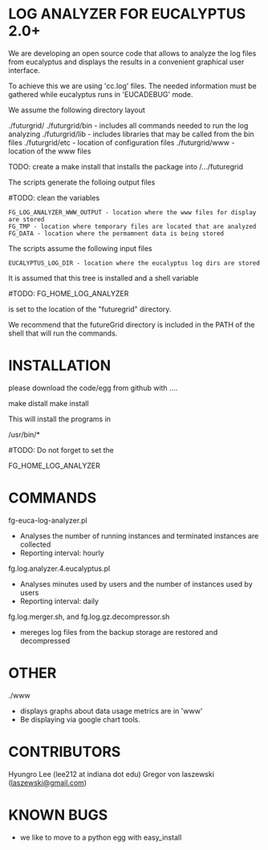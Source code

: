 LOG ANALYZER FOR EUCALYPTUS 2.0+
================================

We are developing an open source code that allows to analyze the log files from eucalyptus and displays the results in a convenient graphical user interface.

To achieve this we are using 'cc.log' files. The needed information must be gathered while eucalyptus runs in 'EUCADEBUG' mode.

We assume the following directory layout

  ./futurgrid/
  ./futurgrid/bin - includes all commands needed to run the log analyzing
  ./futurgrid/lib - includes libraries that may be called from the bin files
  ./futurgrid/etc - location of configuration files
  ./futurgrid/www - location of the www files

TODO: create a make install that installs the package into /.../futuregrid

The scripts generate the folloing output files

#TODO: clean the variables

    FG_LOG_ANALYZER_WWW_OUTPUT - location where the www files for display are stored
    FG_TMP - location where temporary files are located that are analyzed
    FG_DATA - location where the permamnent data is being stored 

The scripts assume the following input files

    EUCALYPTUS_LOG_DIR - location where the eucalyptus log dirs are stored


It is assumed that this tree is installed and a shell variable 

#TODO:
  FG_HOME_LOG_ANALYZER  

is set to the location of the "futuregrid" directory.

We recommend that the futureGrid directory is included in the PATH of the shell that will run the commands.

INSTALLATION
===========

please download the code/egg from github with ....

make distall
make install

This will install the programs in 

/usr/bin/*

#TODO:
Do not forget to set the 

  FG_HOME_LOG_ANALYZER  


COMMANDS
========

fg-euca-log-analyzer.pl 
* Analyses the number of running instances and terminated instances are 
  collected 
* Reporting interval: hourly

fg.log.analyzer.4.eucalyptus.pl
* Analyses minutes used by users and the number of instances used by users 
* Reporting interval: daily

fg.log.merger.sh, and fg.log.gz.decompressor.sh
* mereges log files from the backup storage are restored and decompressed 

OTHER
=====
./www
* displays graphs about data usage metrics are in 'www'
* Be displaying via google chart tools.

CONTRIBUTORS
============
Hyungro Lee (lee212 at indiana dot edu) 
Gregor von laszewski (laszewski@gmail.com)

KNOWN BUGS
==========
* we like to move to a python egg with easy_install
